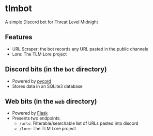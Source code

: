# tlmbot
A simple Discord bot for Threat Level Midnight

## Features

- URL Scraper: the bot records any URL pasted in the public channels
- Lore: The TLM Lore project

## Discord bits (in the `bot` directory)

- Powered by [pycord](https://github.com/Pycord-Development/pycord)
- Stores data in an SQLite3 database

## Web bits (in the `web` directory)

- Powered by [Flask](https://flask.palletsprojects.com/en/2.0.x/)
- Presents two endpoints:
  - `/urls`: Filterable/searchable list of URLs pasted into discord
  - `/lore`: The TLM Lore project